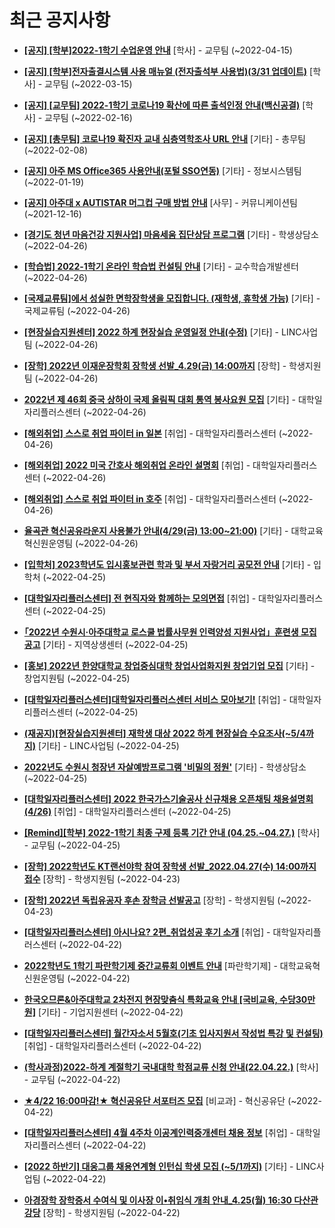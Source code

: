 # 최근 공지사항

* **[[공지] [학부]2022-1학기 수업운영 안내](http://ajou.ac.kr/kr/ajou/notice.do?mode=view&amp;articleNo=196532&amp;article.offset=0&amp;articleLimit=30)**
 [학사] - 교무팀 (~2022-04-15)

* **[[공지] [학부]전자출결시스템 사용 매뉴얼 (전자출석부 사용법)(3/31 업데이트)](http://ajou.ac.kr/kr/ajou/notice.do?mode=view&amp;articleNo=192571&amp;article.offset=0&amp;articleLimit=30)**
 [학사] - 교무팀 (~2022-03-15)

* **[[공지] [교무팀] 2022-1학기 코로나19 확산에 따른 출석인정 안내(백신공결)](http://ajou.ac.kr/kr/ajou/notice.do?mode=view&amp;articleNo=180913&amp;article.offset=0&amp;articleLimit=30)**
 [학사] - 교무팀 (~2022-02-16)

* **[[공지] [총무팀] 코로나19 확진자 교내 심층역학조사 URL 안내](http://ajou.ac.kr/kr/ajou/notice.do?mode=view&amp;articleNo=180493&amp;article.offset=0&amp;articleLimit=30)**
 [기타] - 총무팀 (~2022-02-08)

* **[[공지] 아주 MS Office365 사용안내(포털 SSO연동)](http://ajou.ac.kr/kr/ajou/notice.do?mode=view&amp;articleNo=179802&amp;article.offset=0&amp;articleLimit=30)**
 [기타] - 정보시스템팀 (~2022-01-19)

* **[[공지] 아주대 x AUTISTAR 머그컵 구매 방법 안내](http://ajou.ac.kr/kr/ajou/notice.do?mode=view&amp;articleNo=147976&amp;article.offset=0&amp;articleLimit=30)**
 [사무] - 커뮤니케이션팀 (~2021-12-16)

* **[[경기도 청년 마음건강 지원사업] 마음세움 집단상담 프로그램](http://ajou.ac.kr/kr/ajou/notice.do?mode=view&amp;articleNo=196945&amp;article.offset=0&amp;articleLimit=30)**
 [기타] - 학생상담소 (~2022-04-26)

* **[[학습법] 2022-1학기 온라인 학습법 컨설팅 안내](http://ajou.ac.kr/kr/ajou/notice.do?mode=view&amp;articleNo=196941&amp;article.offset=0&amp;articleLimit=30)**
 [기타] - 교수학습개발센터 (~2022-04-26)

* **[[국제교류팀]에서 성실한 면학장학생을 모집합니다. (재학생, 휴학생 가능)](http://ajou.ac.kr/kr/ajou/notice.do?mode=view&amp;articleNo=196939&amp;article.offset=0&amp;articleLimit=30)**
 [기타] - 국제교류팀 (~2022-04-26)

* **[[현장실습지원센터] 2022 하계 현장실습 운영일정 안내(수정)](http://ajou.ac.kr/kr/ajou/notice.do?mode=view&amp;articleNo=196938&amp;article.offset=0&amp;articleLimit=30)**
 [기타] - LINC사업팀 (~2022-04-26)

* **[[장학] 2022년 이재운장학회 장학생 선발_4.29(금) 14:00까지](http://ajou.ac.kr/kr/ajou/notice.do?mode=view&amp;articleNo=196937&amp;article.offset=0&amp;articleLimit=30)**
 [장학] - 학생지원팀 (~2022-04-26)

* **[2022년 제 46회 중국 상하이 국제 올림픽 대회 통역 봉사요원 모집](http://ajou.ac.kr/kr/ajou/notice.do?mode=view&amp;articleNo=196935&amp;article.offset=0&amp;articleLimit=30)**
 [기타] - 대학일자리플러스센터 (~2022-04-26)

* **[[해외취업] 스스로 취업 파이터 in 일본](http://ajou.ac.kr/kr/ajou/notice.do?mode=view&amp;articleNo=196934&amp;article.offset=0&amp;articleLimit=30)**
 [취업] - 대학일자리플러스센터 (~2022-04-26)

* **[[해외취업] 2022 미국 간호사 해외취업 온라인 설명회](http://ajou.ac.kr/kr/ajou/notice.do?mode=view&amp;articleNo=196933&amp;article.offset=0&amp;articleLimit=30)**
 [취업] - 대학일자리플러스센터 (~2022-04-26)

* **[[해외취업] 스스로 취업 파이터 in 호주](http://ajou.ac.kr/kr/ajou/notice.do?mode=view&amp;articleNo=196932&amp;article.offset=0&amp;articleLimit=30)**
 [취업] - 대학일자리플러스센터 (~2022-04-26)

* **[율곡관 혁신공유라운지 사용불가 안내(4/29(금) 13:00~21:00)](http://ajou.ac.kr/kr/ajou/notice.do?mode=view&amp;articleNo=196927&amp;article.offset=0&amp;articleLimit=30)**
 [기타] - 대학교육혁신원운영팀 (~2022-04-26)

* **[[입학처] 2023학년도 입시홍보관련 학과 및 부서 자랑거리 공모전 안내](http://ajou.ac.kr/kr/ajou/notice.do?mode=view&amp;articleNo=196920&amp;article.offset=0&amp;articleLimit=30)**
 [기타] - 입학처 (~2022-04-25)

* **[[대학일자리플러스센터] 전 현직자와 함께하는 모의면접](http://ajou.ac.kr/kr/ajou/notice.do?mode=view&amp;articleNo=196905&amp;article.offset=0&amp;articleLimit=30)**
 [취업] - 대학일자리플러스센터 (~2022-04-25)

* **[｢2022년 수원시·아주대학교 로스쿨 법률사무원 인력양성 지원사업」훈련생 모집 공고](http://ajou.ac.kr/kr/ajou/notice.do?mode=view&amp;articleNo=196882&amp;article.offset=0&amp;articleLimit=30)**
 [기타] - 지역상생센터 (~2022-04-25)

* **[[홍보] 2022년 한양대학교 창업중심대학 창업사업화지원 창업기업 모집](http://ajou.ac.kr/kr/ajou/notice.do?mode=view&amp;articleNo=196881&amp;article.offset=0&amp;articleLimit=30)**
 [기타] - 창업지원팀 (~2022-04-25)

* **[[대학일자리플러스센터]대학일자리플러스센터 서비스 모아보기!](http://ajou.ac.kr/kr/ajou/notice.do?mode=view&amp;articleNo=196864&amp;article.offset=0&amp;articleLimit=30)**
 [취업] - 대학일자리플러스센터 (~2022-04-25)

* **[(재공지)[현장실습지원센터] 재학생 대상 2022 하계 현장실습 수요조사(~5/4까지)](http://ajou.ac.kr/kr/ajou/notice.do?mode=view&amp;articleNo=196862&amp;article.offset=0&amp;articleLimit=30)**
 [기타] - LINC사업팀 (~2022-04-25)

* **[2022년도 수원시 청장년 자살예방프로그램 &#x27;비밀의 정원&#x27;](http://ajou.ac.kr/kr/ajou/notice.do?mode=view&amp;articleNo=196861&amp;article.offset=0&amp;articleLimit=30)**
 [기타] - 학생상담소 (~2022-04-25)

* **[[대학일자리플러스센터] 2022 한국가스기술공사 신규채용 오픈채팅 채용설명회(4/26)](http://ajou.ac.kr/kr/ajou/notice.do?mode=view&amp;articleNo=196855&amp;article.offset=0&amp;articleLimit=30)**
 [취업] - 대학일자리플러스센터 (~2022-04-25)

* **[[Remind][학부] 2022-1학기 최종 구제 등록 기간 안내 (04.25.~04.27.)](http://ajou.ac.kr/kr/ajou/notice.do?mode=view&amp;articleNo=196854&amp;article.offset=0&amp;articleLimit=30)**
 [학사] - 교무팀 (~2022-04-25)

* **[[장학] 2022학년도 KT랜선야학 참여 장학생 선발_2022.04.27(수) 14:00까지 접수](http://ajou.ac.kr/kr/ajou/notice.do?mode=view&amp;articleNo=196850&amp;article.offset=0&amp;articleLimit=30)**
 [장학] - 학생지원팀 (~2022-04-23)

* **[[장학] 2022년 독립유공자 후손 장학금 선발공고](http://ajou.ac.kr/kr/ajou/notice.do?mode=view&amp;articleNo=196849&amp;article.offset=0&amp;articleLimit=30)**
 [장학] - 학생지원팀 (~2022-04-23)

* **[[대학일자리플러스센터] 아시나요? 2편_취업성공 후기 소개](http://ajou.ac.kr/kr/ajou/notice.do?mode=view&amp;articleNo=196847&amp;article.offset=0&amp;articleLimit=30)**
 [취업] - 대학일자리플러스센터 (~2022-04-22)

* **[2022학년도 1학기 파란학기제 중간교류회 이벤트 안내](http://ajou.ac.kr/kr/ajou/notice.do?mode=view&amp;articleNo=196845&amp;article.offset=0&amp;articleLimit=30)**
 [파란학기제] - 대학교육혁신원운영팀 (~2022-04-22)

* **[한국오므론&amp;아주대학교 2차전지 현장맞춤식 특화교육 안내 [국비교육, 수당30만원]](http://ajou.ac.kr/kr/ajou/notice.do?mode=view&amp;articleNo=196839&amp;article.offset=0&amp;articleLimit=30)**
 [기타] - 기업지원센터 (~2022-04-22)

* **[[대학일자리플러스센터] 월간자소서 5월호(기초 입사지원서 작성법 특강 및 컨설팅)](http://ajou.ac.kr/kr/ajou/notice.do?mode=view&amp;articleNo=196831&amp;article.offset=0&amp;articleLimit=30)**
 [취업] - 대학일자리플러스센터 (~2022-04-22)

* **[(학사과정)2022-하계 계절학기 국내대학 학점교류 신청 안내(22.04.22.)](http://ajou.ac.kr/kr/ajou/notice.do?mode=view&amp;articleNo=196826&amp;article.offset=0&amp;articleLimit=30)**
 [학사] - 교무팀 (~2022-04-22)

* **[★4/22 16:00마감!★ 혁신공유단 서포터즈 모집](http://ajou.ac.kr/kr/ajou/notice.do?mode=view&amp;articleNo=196822&amp;article.offset=0&amp;articleLimit=30)**
 [비교과] - 혁신공유단 (~2022-04-22)

* **[[대학일자리플러스센터] 4월 4주차 이공계인력중개센터 채용 정보](http://ajou.ac.kr/kr/ajou/notice.do?mode=view&amp;articleNo=196807&amp;article.offset=0&amp;articleLimit=30)**
 [취업] - 대학일자리플러스센터 (~2022-04-22)

* **[[2022 하반기] 대웅그룹 채용연계형 인턴십 학생 모집 (~5/1까지)](http://ajou.ac.kr/kr/ajou/notice.do?mode=view&amp;articleNo=196805&amp;article.offset=0&amp;articleLimit=30)**
 [기타] - LINC사업팀 (~2022-04-22)

* **[아경장학 장학증서 수여식 및 이사장 이•취임식 개최 안내_4.25(월) 16:30 다산관강당](http://ajou.ac.kr/kr/ajou/notice.do?mode=view&amp;articleNo=196804&amp;article.offset=0&amp;articleLimit=30)**
 [장학] - 학생지원팀 (~2022-04-22)
